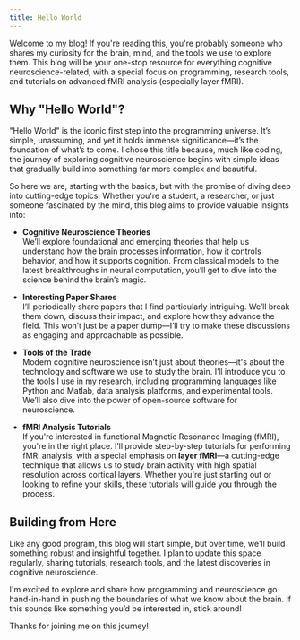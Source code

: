 ```yaml
---
title: Hello World
---
```

Welcome to my blog! If you're reading this, you're probably someone who shares my curiosity for the brain, mind, and the tools we use to explore them. This blog will be your one-stop resource for everything cognitive neuroscience-related, with a special focus on programming, research tools, and tutorials on advanced fMRI analysis (especially layer fMRI).

## Why "Hello World"?

"Hello World" is the iconic first step into the programming universe. It’s simple, unassuming, and yet it holds immense significance—it’s the foundation of what’s to come. I chose this title because, much like coding, the journey of exploring cognitive neuroscience begins with simple ideas that gradually build into something far more complex and beautiful. 

So here we are, starting with the basics, but with the promise of diving deep into cutting-edge topics. Whether you're a student, a researcher, or just someone fascinated by the mind, this blog aims to provide valuable insights into:

- **Cognitive Neuroscience Theories**  
  We’ll explore foundational and emerging theories that help us understand how the brain processes information, how it controls behavior, and how it supports cognition. From classical models to the latest breakthroughs in neural computation, you’ll get to dive into the science behind the brain’s magic.

- **Interesting Paper Shares**  
  I’ll periodically share papers that I find particularly intriguing. We’ll break them down, discuss their impact, and explore how they advance the field. This won’t just be a paper dump—I’ll try to make these discussions as engaging and approachable as possible.

- **Tools of the Trade**  
  Modern cognitive neuroscience isn’t just about theories—it's about the technology and software we use to study the brain. I’ll introduce you to the tools I use in my research, including programming languages like Python and Matlab, data analysis platforms, and experimental tools. We’ll also dive into the power of open-source software for neuroscience.

- **fMRI Analysis Tutorials**  
  If you're interested in functional Magnetic Resonance Imaging (fMRI), you're in the right place. I’ll provide step-by-step tutorials for performing fMRI analysis, with a special emphasis on **layer fMRI**—a cutting-edge technique that allows us to study brain activity with high spatial resolution across cortical layers. Whether you're just starting out or looking to refine your skills, these tutorials will guide you through the process.

## Building from Here

Like any good program, this blog will start simple, but over time, we'll build something robust and insightful together. I plan to update this space regularly, sharing tutorials, research tools, and the latest discoveries in cognitive neuroscience.

I'm excited to explore and share how programming and neuroscience go hand-in-hand in pushing the boundaries of what we know about the brain. If this sounds like something you’d be interested in, stick around! 

Thanks for joining me on this journey!